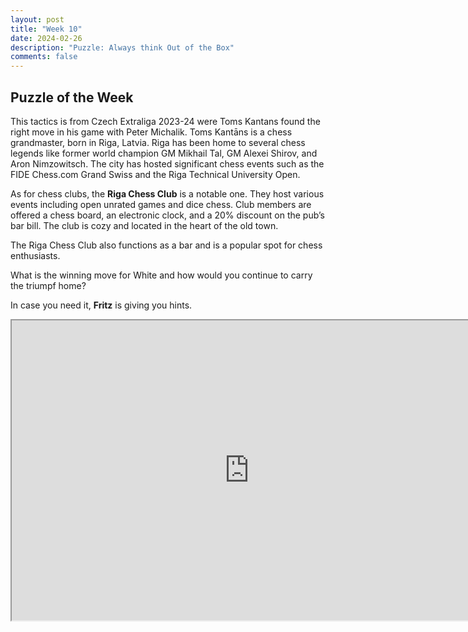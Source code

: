 ```yaml
---
layout: post
title: "Week 10"
date: 2024-02-26
description: "Puzzle: Always think Out of the Box"
comments: false
---
```


## Puzzle of the Week

This tactics is from Czech Extraliga 2023-24 were Toms Kantans found the right move in his game with Peter Michalik. Toms Kantāns is a chess grandmaster, born in Riga, Latvia. Riga has been home to several chess legends like former world champion GM Mikhail Tal, GM Alexei Shirov, and Aron Nimzowitsch. The city has hosted significant chess events such as the FIDE Chess.com Grand Swiss and the Riga Technical University Open.

As for chess clubs, the **Riga Chess Club** is a notable one. They host various events including open unrated games and dice chess. Club members are offered a chess board, an electronic clock, and a 20% discount on the pub’s bar bill. The club is cozy and located in the heart of the old town.

The Riga Chess Club also functions as a bar and is a popular spot for chess enthusiasts. 

What is the winning move for White and how would you continue to carry the triumpf home?

In case you need it, **Fritz** is giving you hints.

<iframe src="https://fritz.chessbase.com?fen=2r3k1/3q1nbp/p4R1p/1b1N4/1p2Q2P/1P6/PBP3P1/1K6 w - - 0 2" style="width:760px;height:480px"></iframe>



